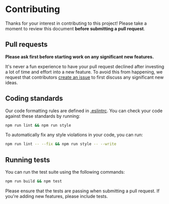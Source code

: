 # Contributing

Thanks for your interest in contributing to this project! Please take a moment to review this document **before submitting a pull request**.

## Pull requests

**Please ask first before starting work on any significant new features.**

It's never a fun experience to have your pull request declined after investing a lot of time and effort into a new feature. To avoid this from happening, we request that contributors [create an issue](https://github.com/elilambnz/react-py/issues/new?labels=enhancement) to first discuss any significant new ideas.

## Coding standards

Our code formatting rules are defined in [.eslintrc](https://github.com/elilambnz/react-py/blob/master/.eslintrc.json). You can check your code against these standards by running:

```sh
npm run lint && npm run style
```

To automatically fix any style violations in your code, you can run:

```sh
npm run lint -- --fix && npm run style -- --write
```

## Running tests

You can run the test suite using the following commands:

```sh
npm run build && npm test
```

Please ensure that the tests are passing when submitting a pull request. If you're adding new features, please include tests.
